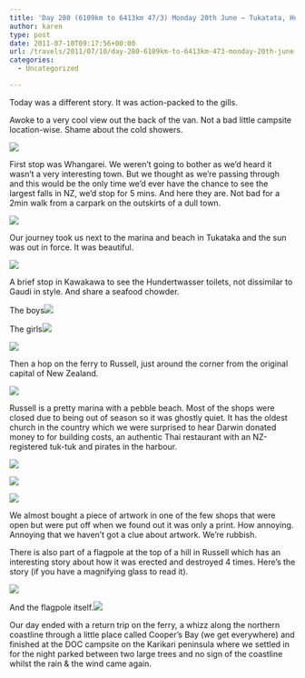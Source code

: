 ```yaml
---
title: 'Day 280 (6109km to 6413km 47/3) Monday 20th June – Tukatata, Hundertwasser toilets, ferry to Russell & Karikari peninsula campsite'
author: karen
type: post
date: 2011-07-10T09:17:56+00:00
url: /travels/2011/07/10/day-280-6109km-to-6413km-473-monday-20th-june-tukatata-hundertwasser-toilets-ferry-to-russell-karikari-peninsula-campsite/
categories:
  - Uncategorized

---
```

Today was a different story. It was action-packed to the gills.

Awoke to a very cool view out the back of the van. Not a bad little campsite location-wise. Shame about the cold showers.

![](/travels-wp-content/uploads/2011/07/P1070464.jpg)

First stop was Whangarei. We weren’t going to bother as we’d heard it wasn’t a very interesting town. But we thought as we’re passing through and this would be the only time we’d ever have the chance to see the largest falls in NZ, we’d stop for 5 mins. And here they are. Not bad for a 2min walk from a carpark on the outskirts of a dull town.

![](/travels-wp-content/uploads/2011/07/P1070471.jpg)

Our journey took us next to the marina and beach in Tukataka and the sun was out in force. It was beautiful.

![](/travels-wp-content/uploads/2011/07/P1070475.jpg)

A brief stop in Kawakawa to see the Hundertwasser toilets, not dissimilar to Gaudi in style. And share a seafood chowder.

The boys![](/travels-wp-content/uploads/2011/07/IMG_8232.jpg)

The girls![](/travels-wp-content/uploads/2011/07/P1070483.jpg)

![](/travels-wp-content/uploads/2011/07/P1070488.jpg)

Then a hop on the ferry to Russell, just around the corner from the original capital of New Zealand. 

![](/travels-wp-content/uploads/2011/07/IMG_8239.jpg)

Russell is a pretty marina with a pebble beach. Most of the shops were closed due to being out of season so it was ghostly quiet. It has the oldest church in the country which we were surprised to hear Darwin donated money to for building costs, an authentic Thai restaurant with an NZ-registered tuk-tuk and pirates in the harbour.

![](/travels-wp-content/uploads/2011/07/P1070498.jpg)

![](/travels-wp-content/uploads/2011/07/P1070496.jpg)

![](/travels-wp-content/uploads/2011/07/P1070508.jpg)

We almost bought a piece of artwork in one of the few shops that were open but were put off when we found out it was only a print. How annoying. Annoying that we haven’t got a clue about artwork. We’re rubbish.

There is also part of a flagpole at the top of a hill in Russell which has an interesting story about how it was erected and destroyed 4 times. Here’s the story (if you have a magnifying glass to read it).

![](/travels-wp-content/uploads/2011/07/P1070506.jpg)

And the flagpole itself.![](/travels-wp-content/uploads/2011/07/P1070507.jpg)

Our day ended with a return trip on the ferry, a whizz along the northern coastline through a little place called Cooper’s Bay (we get everywhere) and finished at the DOC campsite on the Karikari peninsula where we settled in for the night parked between two large trees and no sign of the coastline whilst the rain & the wind came again.

 [1]: http://www.mattburns.co.uk/travels/wp-content/uploads/2011/07/P1070464.jpg
 [2]: http://www.mattburns.co.uk/travels/wp-content/uploads/2011/07/P1070471.jpg
 [3]: http://www.mattburns.co.uk/travels/wp-content/uploads/2011/07/P1070475.jpg
 [4]: http://www.mattburns.co.uk/travels/wp-content/uploads/2011/07/IMG_8232.jpg
 [5]: http://www.mattburns.co.uk/travels/wp-content/uploads/2011/07/P1070483.jpg
 [6]: http://www.mattburns.co.uk/travels/wp-content/uploads/2011/07/P1070488.jpg
 [7]: http://www.mattburns.co.uk/travels/wp-content/uploads/2011/07/IMG_8239.jpg
 [8]: http://www.mattburns.co.uk/travels/wp-content/uploads/2011/07/P1070498.jpg
 [9]: http://www.mattburns.co.uk/travels/wp-content/uploads/2011/07/P1070496.jpg
 [10]: http://www.mattburns.co.uk/travels/wp-content/uploads/2011/07/P1070508.jpg
 [11]: http://www.mattburns.co.uk/travels/wp-content/uploads/2011/07/P1070506.jpg
 [12]: http://www.mattburns.co.uk/travels/wp-content/uploads/2011/07/P1070507.jpg